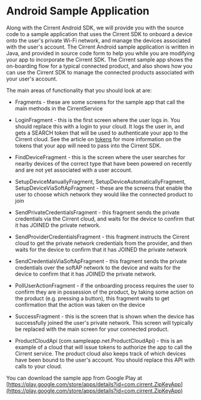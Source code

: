 ﻿# Android Sample Application

Along with the Cirrent Android SDK, we will provide you with the source code to a sample application that uses the Cirrent SDK to onboard a device onto the user's private Wi-Fi network, and manage the devices associated with the user's account. The Cirrent Android sample application is written in Java, and provided in source code form to help you while you are modifying your app to incorporate the Cirrent SDK. The Cirrent sample app shows the on-boarding flow for a typical connected product, and also shows how you can use the Cirrent SDK to manage the connected products associated with your user's account.

The main areas of functionality that you should look at are:

-   Fragments - these are some screens for the sample app that call the main methods in the CirrentService

-   LoginFragment - this is the first screen where the user logs in. You should replace this with a login to your cloud. It logs the user in, and gets a SEARCH token that will be used to authenticate your app to the Cirrent cloud. See the article on  [tokens](https://support.cirrent.com/hc/en-us/articles/115000055723-App-Keys-and-Token-Generation)  for more information on the tokens that your app will need to pass into the Cirrent SDK.
-   FindDeviceFragment - this is the screen where the user searches for nearby devices of the correct type that have been powered on recently and are not yet associated with a user account.
-   SetupDeviceManuallyFragment, SetupDeviceAutomaticallyFragment, SetupDeviceViaSoftApFragment - these are the screens that enable the user to choose which network they would like the connected product to join
-   SendPrivateCredentialsFragment - this fragment sends the private credentials via the Cirrent cloud, and waits for the device to confirm that it has JOINED the private network.
-   SendProviderCredentialsFragment - this fragment instructs the Cirrent cloud to get the private network credentials from the provider, and then waits for the device to confirm that it has JOINED the private network
-   SendCredentialsViaSoftApFragment - this fragment sends the private credentials over the softAP network to the device and waits for the device to confirm that it has JOINED the private network.
-   PollUserActionFragment - if the onboarding process requires the user to confirm they are in possession of the product, by taking some action on the product (e.g. pressing a button), this fragment waits to get confirmation that the action was taken on the device

-   SuccessFragment - this is the screen that is shown when the device has successfully joined the user's private network. This screen will typically be replaced with the main screen for your connected product.

-   ProductCloudApi (com.sampleapp.net.ProductCloudApi) - this is an example of a cloud that will issue tokens to authorize the app to call the Cirrent service. The product cloud also keeps track of which devices have been bound to the user's account. You should replace this API with calls to your cloud.

You can download the sample app from Google Play at  [https://play.google.com/store/apps/details?id=com.cirrent.ZipKeyApp](https://play.google.com/store/apps/details?id=com.cirrent.ZipKeyApp)
